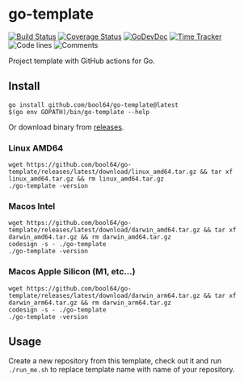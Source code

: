 # go-template

[![Build Status](https://github.com/bool64/go-template/workflows/test-unit/badge.svg)](https://github.com/bool64/go-template/actions?query=branch%3Amaster+workflow%3Atest-unit)
[![Coverage Status](https://codecov.io/gh/bool64/go-template/branch/master/graph/badge.svg)](https://codecov.io/gh/bool64/go-template)
[![GoDevDoc](https://img.shields.io/badge/dev-doc-00ADD8?logo=go)](https://pkg.go.dev/github.com/bool64/go-template)
[![Time Tracker](https://wakatime.com/badge/github/bool64/go-template.svg)](https://wakatime.com/badge/github/bool64/go-template)
![Code lines](https://sloc.xyz/github/bool64/go-template/?category=code)
![Comments](https://sloc.xyz/github/bool64/go-template/?category=comments)

<!--- TODO Update README.md -->

Project template with GitHub actions for Go.

## Install

```
go install github.com/bool64/go-template@latest
$(go env GOPATH)/bin/go-template --help
```

Or download binary from [releases](https://github.com/bool64/go-template/releases).

### Linux AMD64

```
wget https://github.com/bool64/go-template/releases/latest/download/linux_amd64.tar.gz && tar xf linux_amd64.tar.gz && rm linux_amd64.tar.gz
./go-template -version
```

### Macos Intel

```
wget https://github.com/bool64/go-template/releases/latest/download/darwin_amd64.tar.gz && tar xf darwin_amd64.tar.gz && rm darwin_amd64.tar.gz
codesign -s - ./go-template
./go-template -version
```

### Macos Apple Silicon (M1, etc...)

```
wget https://github.com/bool64/go-template/releases/latest/download/darwin_arm64.tar.gz && tar xf darwin_arm64.tar.gz && rm darwin_arm64.tar.gz
codesign -s - ./go-template
./go-template -version
```


## Usage

Create a new repository from this template, check out it and run `./run_me.sh` to replace template name with name of
your repository.
